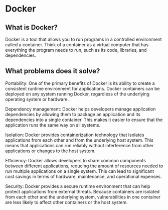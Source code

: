 # Docker


## What is Docker?
Docker is a tool that allows you to run programs in a controlled environment called a container. Think of a container as a virtual computer that has everything the program needs to run, such as its code, libraries, and dependencies.


## What problems does it solve?

Portability: One of the primary benefits of Docker is its ability to create a consistent runtime environment for applications. Docker containers can be deployed on any system running Docker, regardless of the underlying operating system or hardware.

Dependency management: Docker helps developers manage application dependencies by allowing them to package an application and its dependencies into a single container. This makes it easier to ensure that the application runs the same way on all systems.

Isolation: Docker provides containerization technology that isolates applications from each other and from the underlying host system. This means that applications can run reliably without interference from other applications or changes to the host system.

Efficiency: Docker allows developers to share common components between different applications, reducing the amount of resources needed to run multiple applications on a single system. This can lead to significant cost savings in terms of hardware, maintenance, and operational expenses.

Security: Docker provides a secure runtime environment that can help protect applications from external threats. Because containers are isolated from each other and the underlying system, vulnerabilities in one container are less likely to affect other containers or the host system.